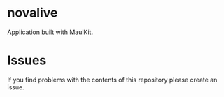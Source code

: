 # novalive

Application built with MauiKit.

# Issues
If you find problems with the contents of this repository please create an issue.
